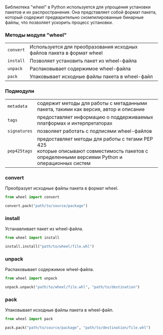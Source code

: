 Библиотека "wheel" в Python используется для упрощения установки пакетов и их распространения.
Она представляет собой формат пакета, который содержит предварительно
скомпилированные бинарные файлы, что позволяет ускорить процесс установки.

### Методы модуля "wheel"

|           |                                                                       |
|-----------|-----------------------------------------------------------------------|
| `convert` | Используется для преобразования исходных файлов пакета в формат wheel |
| `install` | Позволяет установить пакет из wheel-файла                             |
| `unpack`  | Распаковывает содержимое wheel-файла                                  |
| `pack`    | Упаковывает исходные файлы пакета в wheel-файл                        |

### Подмодули

|              |                                                                                                                                                   |
|--------------|---------------------------------------------------------------------------------------------------------------------------------------------------|
| `metadata`   | содержит методы для работы с метаданными пакета, такими как версия, автор и описание                                                              |
| `tags`       | предоставляет информацию о поддерживаемых платформах и интерпретаторах                                                                            |
| `signatures` | позволяет работать с подписями wheel-файлов                                                                                                       |
| `pep425tags` | предоставляет методы для работы с тегами PEP 425<br>которые описывают совместимость пакетов с определенными версиями Python и операционных систем |


### convert
Преобразует исходные файлы пакета в формат wheel.

```python
from wheel import convert

convert.pack("path/to/source/package")
```

### install
Устанавливает пакет из wheel-файла.

```python
from wheel import install

install.install("path/to/wheel/file.whl")
```

### unpack
Распаковывает содержимое wheel-файла.

```python
from wheel import unpack

unpack.unpack("path/to/wheel/file.whl", "path/to/destination")
```

### pack</h3>
Упаковывает исходные файлы пакета в wheel-файл.

```python
from wheel import pack

pack.pack("path/to/source/package", "path/to/destination/file.whl")
```
